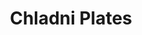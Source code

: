 ---
layout: page
title: Chladni Plates
description: Modeling Chladni plate vibration patterns using PDEs to predict and compare spatial structures at natural frequencies.
img: assets/img/1.jpg
redirect: https://github.com/sjasdeep/ChaldniPlates/blob/main/ChladniPlates.pdf
importance: 2
category: class
---
